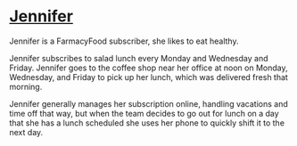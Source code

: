 # [Jennifer](../../README.md)

Jennifer is a FarmacyFood subscriber, she likes to eat healthy.

Jennifer subscribes to salad lunch every Monday and Wednesday and Friday. Jennifer goes to the coffee shop near her office at noon on Monday, Wednesday, and Friday to pick up her lunch, which was delivered fresh that morning.

Jennifer generally manages her subscription online, handling vacations and time off that way, but when the team decides to go out for lunch on a day that she has a lunch scheduled she uses her phone to quickly shift it to the next day.
